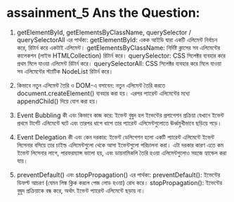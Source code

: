# assainment_5 Ans the Question:
1. getElementById, getElementsByClassName, querySelector / querySelectorAll এর পার্থক্য: getElementById: একক আইডি দ্বারা একটি এলিমেন্ট নির্বাচন করে, রিটার্ন করে একটাই এলিমেন্ট। getElementsByClassName: নির্দিষ্ট ক্লাসের সব এলিমেন্টের কালেকশন (লাইভ HTMLCollection) রিটার্ন করে। querySelector: CSS সিলেক্টর ব্যবহার করে প্রথম মিলে যাওয়া এলিমেন্ট রিটার্ন করে। querySelectorAll: CSS সিলেক্টর ব্যবহার করে মিলে যাওয়া সব এলিমেন্টের স্ট্যাটিক NodeList রিটার্ন করে।

2. কিভাবে নতুন এলিমেন্ট তৈরি ও DOM-এ বসাবেন: নতুন এলিমেন্ট তৈরি করতে document.createElement() ব্যবহার করা হয়। এরপর প্যারেন্ট এলিমেন্টের মধ্যে appendChild() দিয়ে যোগ করা হয়।

3. Event Bubbling কী এবং কিভাবে কাজ করে: ইভেন্ট বুদ্বুদ হল ইভেন্টের প্রপাগেশন প্রক্রিয়া যেখানে ইভেন্ট প্রথমে টার্গেট এলিমেন্টে ঘটে এবং তারপর ধাপে ধাপে তার প্যারেন্ট এলিমেন্টগুলোতে ঊর্ধ্বমুখীভাবে ছড়িয়ে পড়ে।

4. Event Delegation কী এবং কেন দরকার: ইভেন্ট ডেলিগেশন হলো একটি প্যারেন্ট এলিমেন্টে ইভেন্ট লিসেনার বসিয়ে তার চাইল্ড এলিমেন্টগুলো থেকে আসা ইভেন্টগুলো পরিচালনা করা। এটা দরকার কারণ এতে কম ইভেন্ট লিসেনার লাগে, পারফরম্যান্স ভালো হয়, এবং ডায়নামিকলি তৈরি হওয়া এলিমেন্টগুলোও সহজে হ্যান্ডেল করা যায়।

5. preventDefault() এবং stopPropagation() এর পার্থক্য: preventDefault(): ইভেন্টের ডিফল্ট আচরণ (যেমন লিঙ্ক ক্লিক করলে পেজ লোড হওয়া) রোধ করে। stopPropagation(): ইভেন্টের বুদ্বুদ প্রক্রিয়াকে বন্ধ করে, অর্থাৎ ইভেন্ট প্যারেন্ট এলিমেন্টে ছড়ায় না।
